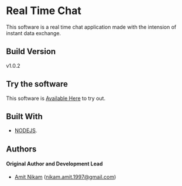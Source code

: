 ﻿# Real Time Chat

This software is a real time chat application made with the intension of instant data exchange. 

## Build Version

v1.0.2

## Try the software

This software is [Available Here](http://real-time-chat-by-amit.herokuapp.com/) to try out.

## Built With

* [NODEJS](https://nodejs.org/en/).

## Authors

#### Original Author and Development Lead

- [Amit Nikam](https://github.com/amitnikam) (nikam.amit.1997@gmail.com)

